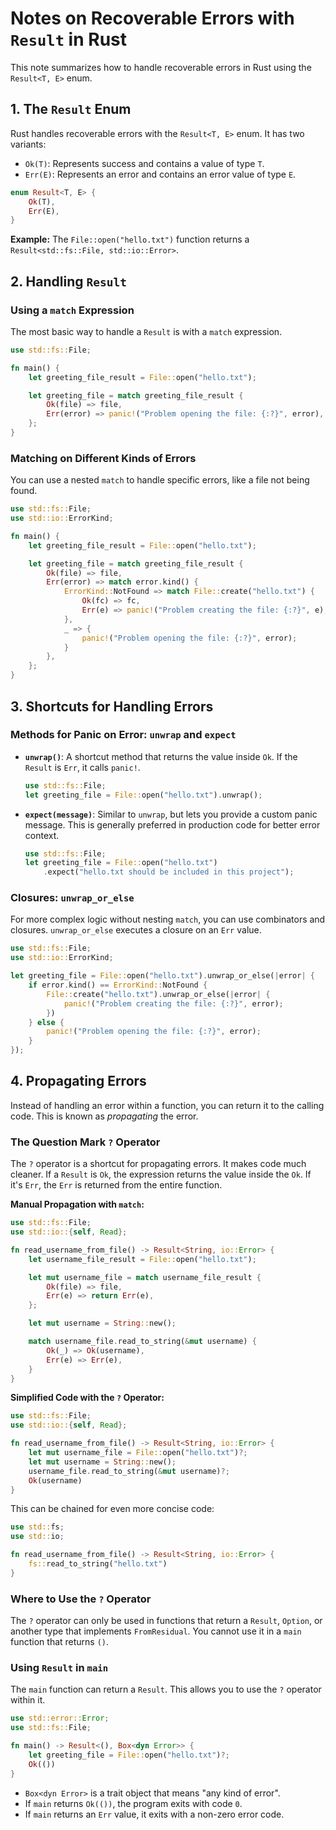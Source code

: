 # Notes on Recoverable Errors with `Result` in Rust

This note summarizes how to handle recoverable errors in Rust using the `Result<T, E>` enum.

## 1\. The `Result` Enum

Rust handles recoverable errors with the `Result<T, E>` enum. It has two variants:

  * `Ok(T)`: Represents success and contains a value of type `T`.
  * `Err(E)`: Represents an error and contains an error value of type `E`.

<!-- end list -->

```rust
enum Result<T, E> {
    Ok(T),
    Err(E),
}
```

**Example:** The `File::open("hello.txt")` function returns a `Result<std::fs::File, std::io::Error>`.

## 2\. Handling `Result`

### Using a `match` Expression

The most basic way to handle a `Result` is with a `match` expression.

```rust
use std::fs::File;

fn main() {
    let greeting_file_result = File::open("hello.txt");

    let greeting_file = match greeting_file_result {
        Ok(file) => file,
        Err(error) => panic!("Problem opening the file: {:?}", error),
    };
}
```

### Matching on Different Kinds of Errors

You can use a nested `match` to handle specific errors, like a file not being found.

```rust
use std::fs::File;
use std::io::ErrorKind;

fn main() {
    let greeting_file_result = File::open("hello.txt");

    let greeting_file = match greeting_file_result {
        Ok(file) => file,
        Err(error) => match error.kind() {
            ErrorKind::NotFound => match File::create("hello.txt") {
                Ok(fc) => fc,
                Err(e) => panic!("Problem creating the file: {:?}", e),
            },
            _ => {
                panic!("Problem opening the file: {:?}", error);
            }
        },
    };
}
```

## 3\. Shortcuts for Handling Errors

### Methods for Panic on Error: `unwrap` and `expect`

  * **`unwrap()`**: A shortcut method that returns the value inside `Ok`. If the `Result` is `Err`, it calls `panic!`.

    ```rust
    use std::fs::File;
    let greeting_file = File::open("hello.txt").unwrap();
    ```

  * **`expect(message)`**: Similar to `unwrap`, but lets you provide a custom panic message. This is generally preferred in production code for better error context.

    ```rust
    use std::fs::File;
    let greeting_file = File::open("hello.txt")
        .expect("hello.txt should be included in this project");
    ```

### Closures: `unwrap_or_else`

For more complex logic without nesting `match`, you can use combinators and closures. `unwrap_or_else` executes a closure on an `Err` value.

```rust
use std::fs::File;
use std::io::ErrorKind;

let greeting_file = File::open("hello.txt").unwrap_or_else(|error| {
    if error.kind() == ErrorKind::NotFound {
        File::create("hello.txt").unwrap_or_else(|error| {
            panic!("Problem creating the file: {:?}", error);
        })
    } else {
        panic!("Problem opening the file: {:?}", error);
    }
});
```

## 4\. Propagating Errors

Instead of handling an error within a function, you can return it to the calling code. This is known as *propagating* the error.

### The Question Mark `?` Operator

The `?` operator is a shortcut for propagating errors. It makes code much cleaner. If a `Result` is `Ok`, the expression returns the value inside the `Ok`. If it's `Err`, the `Err` is returned from the entire function.

**Manual Propagation with `match`:**

```rust
use std::fs::File;
use std::io::{self, Read};

fn read_username_from_file() -> Result<String, io::Error> {
    let username_file_result = File::open("hello.txt");

    let mut username_file = match username_file_result {
        Ok(file) => file,
        Err(e) => return Err(e),
    };

    let mut username = String::new();

    match username_file.read_to_string(&mut username) {
        Ok(_) => Ok(username),
        Err(e) => Err(e),
    }
}
```

**Simplified Code with the `?` Operator:**

```rust
use std::fs::File;
use std::io::{self, Read};

fn read_username_from_file() -> Result<String, io::Error> {
    let mut username_file = File::open("hello.txt")?;
    let mut username = String::new();
    username_file.read_to_string(&mut username)?;
    Ok(username)
}
```

This can be chained for even more concise code:

```rust
use std::fs;
use std::io;

fn read_username_from_file() -> Result<String, io::Error> {
    fs::read_to_string("hello.txt")
}
```

### Where to Use the `?` Operator

The `?` operator can only be used in functions that return a `Result`, `Option`, or another type that implements `FromResidual`. You cannot use it in a `main` function that returns `()`.

### Using `Result` in `main`

The `main` function can return a `Result`. This allows you to use the `?` operator within it.

```rust
use std::error::Error;
use std::fs::File;

fn main() -> Result<(), Box<dyn Error>> {
    let greeting_file = File::open("hello.txt")?;
    Ok(())
}
```

  * `Box<dyn Error>` is a trait object that means "any kind of error".
  * If `main` returns `Ok(())`, the program exits with code `0`.
  * If `main` returns an `Err` value, it exits with a non-zero error code.